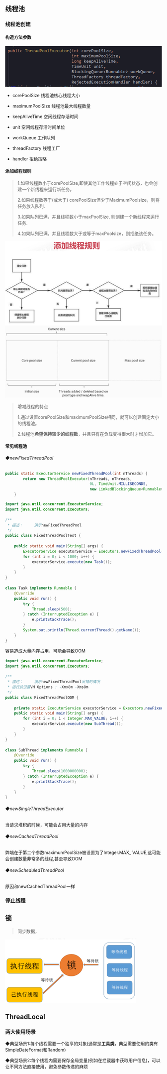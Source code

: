 ## 线程池

### 线程池创建

#### 构造方法参数

![image-20210113030344144](image/image-20210113030344144.png)

+ corePoolSize 线程池核心线程大小

+ maximumPoolSize 线程池最大线程数量

+ keepAliveTime 空闲线程存活时间

+ unit 空闲线程存活时间单位

+ workQueue 工作队列

+ threadFactory 线程工厂

+ handler 拒绝策略

#### 添加线程规则

> 1.如果线程数小于corePoolSize,即使其他工作线程处于空闲状态，也会创建一个新线程来运行新任务。
>
> 2.如果线程数等于(或大于) corePoolSize但少于MaximumPoolsize，则将任务放入队列.
>
> 3.如果队列已满，并且线程数小于maxPoolSize, 则创建一个新线程来运行任务.
>
> 4.如果队列已满，并且线程数大于或等于maxPoolsize，则拒绝该任务。

<img src="image/clip_image001-1610478509811.png" alt="添 加 线 程 规 则  从 到 孬 e 生 ， " style="zoom:67%;" />

<img src="image/clip_image001-1610478547658.png" alt="Core pool size  Initial size  Current size  Current pool size  Threads added / deleted based on  pool type and keepAlive time.  Max pool size " style="zoom:67%;" />

> 增减线程的特点
>
> 1.通过设置corePoolSize和maximumPoolSize相同，就可以创建固定大小的线程池。
>
> 2.线程池**希望保持较少的线程数**，并且只有在负载变得很大时才增加它。

#### 常见线程池

###### ◆newFixedThreadPool

```java
public static ExecutorService newFixedThreadPool(int nThreads) {
        return new ThreadPoolExecutor(nThreads, nThreads,
                                      0L, TimeUnit.MILLISECONDS,
                                      new LinkedBlockingQueue<Runnable>());
    }
```



```java
import java.util.concurrent.ExecutorService;
import java.util.concurrent.Executors;

/**
 * 描述：     演示newFixedThreadPool
 */
public class FixedThreadPoolTest {

    public static void main(String[] args) {
        ExecutorService executorService = Executors.newFixedThreadPool(4);
        for (int i = 0; i < 1000; i++) {
            executorService.execute(new Task());
        }
    }
}

class Task implements Runnable {
    @Override
    public void run() {
        try {
            Thread.sleep(500);
        } catch (InterruptedException e) {
            e.printStackTrace();
        }
        System.out.println(Thread.currentThread().getName());
    }
}
```



容易造成大量内存占用，可能会导致OOM

```java
import java.util.concurrent.ExecutorService;
import java.util.concurrent.Executors;

/**
 * 描述：     演示newFixedThreadPool出错的情况
 * 运行前设置VM Options : -Xmx8m -Xms8m
 */
public class FixedThreadPoolOOM {

    private static ExecutorService executorService = Executors.newFixedThreadPool(1);
    public static void main(String[] args) {
        for (int i = 0; i < Integer.MAX_VALUE; i++) {
            executorService.execute(new SubThread());
        }
    }
}

class SubThread implements Runnable {
    @Override
    public void run() {
        try {
            Thread.sleep(1000000000);
        } catch (InterruptedException e) {
            e.printStackTrace();
        }
    }
}

```



###### ◆newSingleThreadExecutor

当请求堆积的时候，可能会占用大量的内存

###### ◆newCachedThreadPool

弊端在于第二个参数maximumPoolSize被设置为了Integer.MAX_ VALUE,这可能会创建数量非常多的线程,甚至导致OOM

###### ◆newScheduledThreadPool

原因和newCachedThreadPool一样

### 停止线程

## 锁

> 同步数据，

<img src="image/image-20210113034623443.png" alt="image-20210113034623443" style="zoom:50%;" />

## ThreadLocal

### 两大使用场景

◆典型场景1:每个线程需要一个独享的对象(通常是**工具类**，典型需要使用的类有SimpleDateFormat和Random)

◆典型场景2:每个线程内需要保存全局变量(例如在拦截器中获取用户信息)，可以让不同方法直接使用，避免参数传递的麻烦